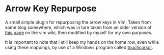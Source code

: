 Arrow Key Repurpose
===================

A small simple plugin for repurposing the arrow keys in Vim. Taken from some
blog somewhere, which was in turn taken from an older version of
[this page](http://vim.wikia.com/wiki/Quickly_adding_and_deleting_empty_lines)
on the vim wiki, then modified by myself for my own purposes.

It is important to note that I still keep my hands on the home row, even while
using these mappings, by use of a Windows program called
[touchcursor](http://touchcursor.sourceforge.net/).
